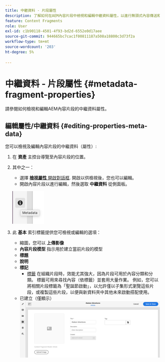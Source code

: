 ```yaml
---
title: 中繼資料 - 片段屬性
description: 了解如何在AEM內容片段中檢視和編輯中繼資料屬性，以進行無頭式內容傳送和頁面編寫。
feature: Content Fragments
role: User
exl-id: c1b90118-4501-4f93-bd2d-6552e0d17aee
source-git-commit: 944665bc7cac1f00811187a508a18800c3d73f2a
workflow-type: tm+mt
source-wordcount: '203'
ht-degree: 5%

---
```


# 中繼資料 - 片段屬性 {#metadata-fragment-properties}

請參閱如何檢視和編輯AEM內容片段的中繼資料屬性。

## 編輯屬性/中繼資料 {#editing-properties-meta-data}

您可以檢視及編輯內容片段的中繼資料（屬性）:

1. 在 **資產** 主控台導覽至內容片段的位置。
2. 其中之一：

   * 選擇 [**檢視屬性** 開啟對話框](/help/assets/manage-digital-assets.md#editing-properties). 開啟以供檢視後，您也可以編輯。
   * 開啟內容片段以進行編輯，然後選取 **中繼資料** 從側面板。

   ![中繼資料](assets/cfm-metadata-01.png)

3. 此 **基本** 索引標籤提供您可檢視或編輯的選項：

   * 縮圖，您可以 **上傳影像**
   * **內容片段模型** 指示用於建立當前片段的模型
   * **標題**
   * **說明**
   * **標記**
      * [標籤](/help/sites-cloud/authoring/features/tags.md) 在組織片段時，效能尤其強大，因為片段可用於內容分類和分類。 標籤可用來尋找內容（依標籤）並套用大量作業。
例如，您可以將相關片段標籤為「聖誕節啟動」，以允許僅以子集形式瀏覽這些片段，或複製這些片段，以便與新資料夾中其他未來啟動搭配使用。
   * 已建立（僅顯示）
   ![中繼資料](assets/cfm-metadata-02.png)
